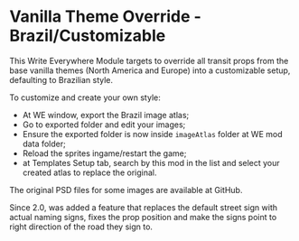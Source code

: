 # Vanilla Theme Override - Brazil/Customizable

This Write Everywhere Module targets to override all transit props from the base vanilla themes (North America and Europe) into a customizable setup,
defaulting to Brazilian style.

To customize and create your own style:
- At WE window, export the Brazil image atlas;
- Go to exported folder and edit your images;
- Ensure the exported folder is now inside `imageAtlas` folder at WE mod data folder;
- Reload the sprites ingame/restart the game;
- at Templates Setup tab, search by this mod in the list and select your created atlas to replace the original.

The original PSD files for some images are available at GitHub.

Since 2.0, was added a feature that replaces the default street sign with actual naming signs, fixes the prop position and make the signs point to right direction of the road they sign to.

